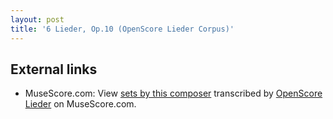 ```yaml
---
layout: post
title: '6 Lieder, Op.10 (OpenScore Lieder Corpus)'
---
```


## External links

- MuseScore.com: View [sets by this composer] transcribed by [OpenScore Lieder] on MuseScore.com.

[sets by this composer]: https://musescore.com/openscore-lieder-corpus/sets/5096906
[OpenScore Lieder]: https://musescore.com/openscore-lieder-corpus

